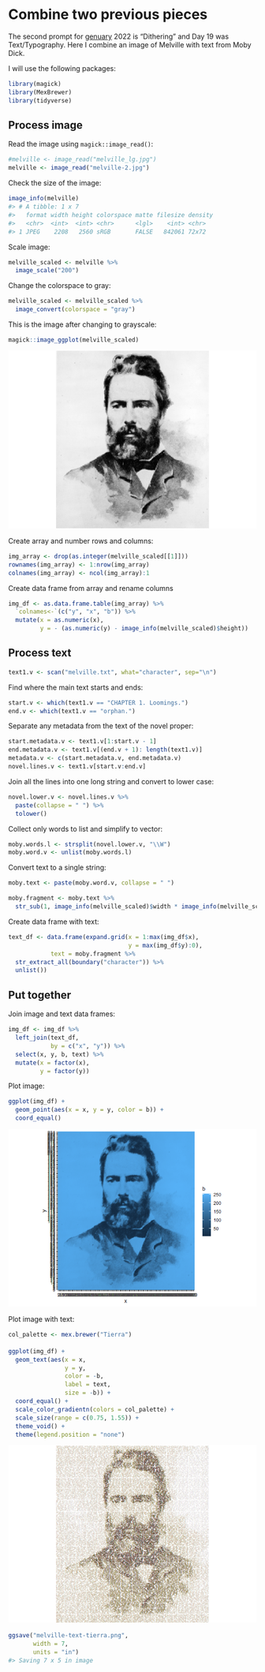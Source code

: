 
<!-- README.md is generated from README.Rmd. Please edit that file -->

# Combine two previous pieces

<!-- badges: start -->
<!-- badges: end -->

The second prompt for [genuary](https://genuary.art) 2022 is “Dithering”
and Day 19 was Text/Typography. Here I combine an image of Melville with
text from Moby Dick.

I will use the following packages:

``` r
library(magick)
library(MexBrewer)
library(tidyverse)
```

## Process image

Read the image using `magick::image_read()`:

``` r
#melville <- image_read("melville_lg.jpg")
melville <- image_read("melville-2.jpg")
```

Check the size of the image:

``` r
image_info(melville)
#> # A tibble: 1 x 7
#>   format width height colorspace matte filesize density
#>   <chr>  <int>  <int> <chr>      <lgl>    <int> <chr>  
#> 1 JPEG    2208   2560 sRGB       FALSE   842061 72x72
```

Scale image:

``` r
melville_scaled <- melville %>% 
  image_scale("200")
```

Change the colorspace to gray:

``` r
melville_scaled <- melville_scaled %>% 
  image_convert(colorspace = "gray")
```

This is the image after changing to grayscale:

``` r
magick::image_ggplot(melville_scaled)
```

![](README_files/figure-gfm/unnamed-chunk-6-1.png)<!-- -->

Create array and number rows and columns:

``` r
img_array <- drop(as.integer(melville_scaled[[1]]))
rownames(img_array) <- 1:nrow(img_array)
colnames(img_array) <- ncol(img_array):1
```

Create data frame from array and rename columns

``` r
img_df <- as.data.frame.table(img_array) %>% 
  `colnames<-`(c("y", "x", "b")) %>%
  mutate(x = as.numeric(x),
         y = - (as.numeric(y) - image_info(melville_scaled)$height))
```

## Process text

``` r
text1.v <- scan("melville.txt", what="character", sep="\n")
```

Find where the main text starts and ends:

``` r
start.v <- which(text1.v == "CHAPTER 1. Loomings.")
end.v <- which(text1.v == "orphan.")
```

Separate any metadata from the text of the novel proper:

``` r
start.metadata.v <- text1.v[1:start.v - 1]
end.metadata.v <- text1.v[(end.v + 1): length(text1.v)]
metadata.v <- c(start.metadata.v, end.metadata.v)
novel.lines.v <- text1.v[start.v:end.v]
```

Join all the lines into one long string and convert to lower case:

``` r
novel.lower.v <- novel.lines.v %>%
  paste(collapse = " ") %>%
  tolower()
```

Collect only words to list and simplify to vector:

``` r
moby.words.l <- strsplit(novel.lower.v, "\\W")
moby.word.v <- unlist(moby.words.l)
```

Convert text to a single string:

``` r
moby.text <- paste(moby.word.v, collapse = " ")
```

``` r
moby.fragment <- moby.text %>%
  str_sub(1, image_info(melville_scaled)$width * image_info(melville_scaled)$height)
```

Create data frame with text:

``` r
text_df <- data.frame(expand.grid(x = 1:max(img_df$x),
                                  y = max(img_df$y):0),
            text = moby.fragment %>%
  str_extract_all(boundary("character")) %>% 
  unlist())
```

## Put together

Join image and text data frames:

``` r
img_df <- img_df %>%
  left_join(text_df,
            by = c("x", "y")) %>%
  select(x, y, b, text) %>%
  mutate(x = factor(x),
         y = factor(y))
```

Plot image:

``` r
ggplot(img_df) +
  geom_point(aes(x = x, y = y, color = b)) +
  coord_equal()
```

![](README_files/figure-gfm/unnamed-chunk-18-1.png)<!-- -->

Plot image with text:

``` r
col_palette <- mex.brewer("Tierra")

ggplot(img_df) +
  geom_text(aes(x = x, 
                y = y, 
                color = -b, 
                label = text,
                size = -b)) +
  coord_equal() + 
  scale_color_gradientn(colors = col_palette) +
  scale_size(range = c(0.75, 1.55)) +
  theme_void() +
  theme(legend.position = "none")
```

![](README_files/figure-gfm/unnamed-chunk-19-1.png)<!-- -->

``` r
ggsave("melville-text-tierra.png", 
       width = 7,
       units = "in")
#> Saving 7 x 5 in image
```
